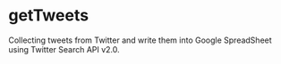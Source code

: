 # getTweets

Collecting tweets from Twitter and write them into Google SpreadSheet using Twitter Search API v2.0.
